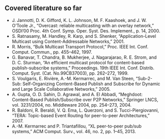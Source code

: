 ## Covered literature so far

* J. Jannotti, D. K. Gifford, K. L. Johnson, M. F. Kaashoek, and J. W. O’Toole Jr., “Overcast: reliable multicasting with an overlay network,” OSDI’00 Proc. 4th Conf. Symp. Oper. Syst. Des. Implement., p. 14, 2000.
* S. Ratnasamy, M. Handley, R. Karp, and S. Shenker, “Application-Level Multicast using Content-Addressable Networks,” 2001.
* R. Morris, “Bulk Multicast Transport Protocol,” Proc. IEEE Int. Conf. Comput. Commun., pp. 455–462, 1997.
* G. Banavar, T. Chandra, B. Mukherjee, J. Nagarajarao, R. E. Strom, and D. C. Sturman, “An efficient multicast protocol for content-based publish-subscribe systems,” Proceedings. 19th IEEE Int. Conf. Distrib. Comput. Syst. (Cat. No.99CB37003), pp. 262–272, 1999.
* S. Voulgaris, E. Rivière, A.-M. Kermarrec, and M. Van Steen, “Sub-2-Sub: Self-Organizing Content-Based Publish and Subscribe for Dynamic and Large Scale Collaborative Networks,” 2005.
* A. Gupta, O. D. Sahin, D. Agrawal, and A. El Abbadi, “Meghdoot: Content-Based Publish/Subscribe over P2P Networks,” Springer LNCS, vol. 3231/2004, no. Middleware 2004, pp. 254–273, 2004.
* R. Baldoni, R. Beraldi, V. Q. Ema, L. Querzoni, and S. Tucci-Piergiovanni, “TERA: Topic-based Event Routing for peer-to-peer Architectures,” 2007.
* A.-M. Kermarrec and P. Triantafillou, “XL peer-to-peer pub/sub systems,” ACM Comput. Surv., vol. 46, no. 2, pp. 1–45, 2013.
